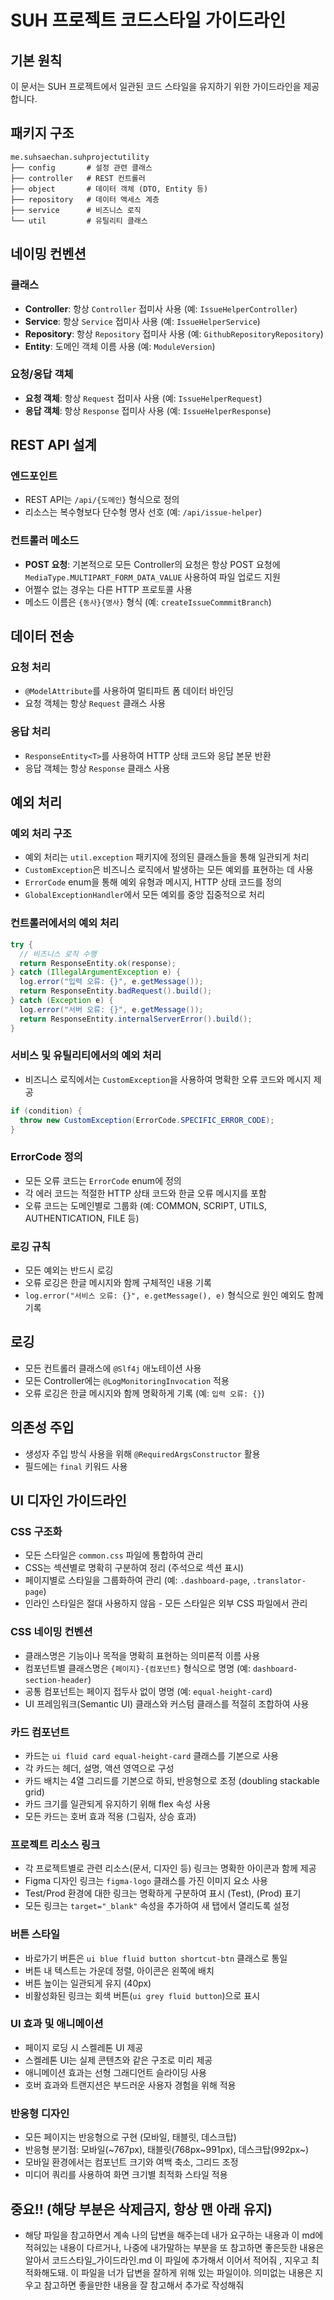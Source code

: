 # SUH 프로젝트 코드스타일 가이드라인

## 기본 원칙
이 문서는 SUH 프로젝트에서 일관된 코드 스타일을 유지하기 위한 가이드라인을 제공합니다.

## 패키지 구조
```
me.suhsaechan.suhprojectutility
├── config       # 설정 관련 클래스
├── controller   # REST 컨트롤러
├── object       # 데이터 객체 (DTO, Entity 등)
├── repository   # 데이터 액세스 계층
├── service      # 비즈니스 로직
└── util         # 유틸리티 클래스
```

## 네이밍 컨벤션

### 클래스
- **Controller**: 항상 `Controller` 접미사 사용 (예: `IssueHelperController`)
- **Service**: 항상 `Service` 접미사 사용 (예: `IssueHelperService`)
- **Repository**: 항상 `Repository` 접미사 사용 (예: `GithubRepositoryRepository`)
- **Entity**: 도메인 객체 이름 사용 (예: `ModuleVersion`)

### 요청/응답 객체
- **요청 객체**: 항상 `Request` 접미사 사용 (예: `IssueHelperRequest`)
- **응답 객체**: 항상 `Response` 접미사 사용 (예: `IssueHelperResponse`)

## REST API 설계

### 엔드포인트
- REST API는 `/api/{도메인}` 형식으로 정의
- 리소스는 복수형보다 단수형 명사 선호 (예: `/api/issue-helper`)

### 컨트롤러 메소드
- **POST 요청**: 기본적으로 모든 Controller의 요청은 항상 POST 요청에 `MediaType.MULTIPART_FORM_DATA_VALUE` 사용하여 파일 업로드 지원
- 어쩔수 없는 경우는 다른 HTTP 프로토콜 사용
- 메소드 이름은 `{동사}{명사}` 형식 (예: `createIssueCommmitBranch`)

## 데이터 전송

### 요청 처리
- `@ModelAttribute`를 사용하여 멀티파트 폼 데이터 바인딩
- 요청 객체는 항상 `Request` 클래스 사용

### 응답 처리
- `ResponseEntity<T>`를 사용하여 HTTP 상태 코드와 응답 본문 반환
- 응답 객체는 항상 `Response` 클래스 사용

## 예외 처리
### 예외 처리 구조
- 예외 처리는 `util.exception` 패키지에 정의된 클래스들을 통해 일관되게 처리
- `CustomException`은 비즈니스 로직에서 발생하는 모든 예외를 표현하는 데 사용
- `ErrorCode` enum을 통해 예외 유형과 메시지, HTTP 상태 코드를 정의
- `GlobalExceptionHandler`에서 모든 예외를 중앙 집중적으로 처리

### 컨트롤러에서의 예외 처리
```java
try {
  // 비즈니스 로직 수행
  return ResponseEntity.ok(response);
} catch (IllegalArgumentException e) {
  log.error("입력 오류: {}", e.getMessage());
  return ResponseEntity.badRequest().build();
} catch (Exception e) {
  log.error("서버 오류: {}", e.getMessage());
  return ResponseEntity.internalServerError().build();
}
```

### 서비스 및 유틸리티에서의 예외 처리
- 비즈니스 로직에서는 `CustomException`을 사용하여 명확한 오류 코드와 메시지 제공
```java
if (condition) {
  throw new CustomException(ErrorCode.SPECIFIC_ERROR_CODE);
}
```

### ErrorCode 정의
- 모든 오류 코드는 `ErrorCode` enum에 정의
- 각 에러 코드는 적절한 HTTP 상태 코드와 한글 오류 메시지를 포함
- 오류 코드는 도메인별로 그룹화 (예: COMMON, SCRIPT, UTILS, AUTHENTICATION, FILE 등)

### 로깅 규칙
- 모든 예외는 반드시 로깅
- 오류 로깅은 한글 메시지와 함께 구체적인 내용 기록
- `log.error("서비스 오류: {}", e.getMessage(), e)` 형식으로 원인 예외도 함께 기록

## 로깅
- 모든 컨트롤러 클래스에 `@Slf4j` 애노테이션 사용
- 모든 Controller에는 `@LogMonitoringInvocation` 적용
- 오류 로깅은 한글 메시지와 함께 명확하게 기록 (예: `입력 오류: {}`)

## 의존성 주입
- 생성자 주입 방식 사용을 위해 `@RequiredArgsConstructor` 활용
- 필드에는 `final` 키워드 사용

## UI 디자인 가이드라인

### CSS 구조화
- 모든 스타일은 `common.css` 파일에 통합하여 관리
- CSS는 섹션별로 명확히 구분하여 정리 (주석으로 섹션 표시)
- 페이지별로 스타일을 그룹화하여 관리 (예: `.dashboard-page`, `.translator-page`)
- 인라인 스타일은 절대 사용하지 않음 - 모든 스타일은 외부 CSS 파일에서 관리

### CSS 네이밍 컨벤션
- 클래스명은 기능이나 목적을 명확히 표현하는 의미론적 이름 사용
- 컴포넌트별 클래스명은 `{페이지}-{컴포넌트}` 형식으로 명명 (예: `dashboard-section-header`)
- 공통 컴포넌트는 페이지 접두사 없이 명명 (예: `equal-height-card`)
- UI 프레임워크(Semantic UI) 클래스와 커스텀 클래스를 적절히 조합하여 사용

### 카드 컴포넌트
- 카드는 `ui fluid card equal-height-card` 클래스를 기본으로 사용
- 각 카드는 헤더, 설명, 액션 영역으로 구성
- 카드 배치는 4열 그리드를 기본으로 하되, 반응형으로 조정 (doubling stackable grid)
- 카드 크기를 일관되게 유지하기 위해 flex 속성 사용
- 모든 카드는 호버 효과 적용 (그림자, 상승 효과)

### 프로젝트 리소스 링크
- 각 프로젝트별로 관련 리소스(문서, 디자인 등) 링크는 명확한 아이콘과 함께 제공
- Figma 디자인 링크는 `figma-logo` 클래스를 가진 이미지 요소 사용
- Test/Prod 환경에 대한 링크는 명확하게 구분하여 표시 (Test), (Prod) 표기
- 모든 링크는 `target="_blank"` 속성을 추가하여 새 탭에서 열리도록 설정

### 버튼 스타일
- 바로가기 버튼은 `ui blue fluid button shortcut-btn` 클래스로 통일
- 버튼 내 텍스트는 가운데 정렬, 아이콘은 왼쪽에 배치
- 버튼 높이는 일관되게 유지 (40px)
- 비활성화된 링크는 회색 버튼(`ui grey fluid button`)으로 표시

### UI 효과 및 애니메이션
- 페이지 로딩 시 스켈레톤 UI 제공
- 스켈레톤 UI는 실제 콘텐츠와 같은 구조로 미리 제공
- 애니메이션 효과는 선형 그래디언트 슬라이딩 사용
- 호버 효과와 트랜지션은 부드러운 사용자 경험을 위해 적용

### 반응형 디자인
- 모든 페이지는 반응형으로 구현 (모바일, 태블릿, 데스크탑)
- 반응형 분기점: 모바일(~767px), 태블릿(768px~991px), 데스크탑(992px~)
- 모바일 환경에서는 컴포넌트 크기와 여백 축소, 그리드 조정
- 미디어 쿼리를 사용하여 화면 크기별 최적화 스타일 적용

## 중요!! (해당 부분은 삭제금지, 항상 맨 아래 유지)
- 해당 파일을 참고하면서 계속 나의 답변을 해주는데 내가 요구하는 내용과 이 md에 적혀있는 내용이 다르거나, 나중에 내가말하는 부분을 또 참고하면 좋은듯한 내용은 알아서 
코드스타일_가이드라인.md 이 파일에 추가해서 이어서 적어줘 , 지우고 최적화해도돼. 이 파일을 너가 답변을 잘하게 위해 있는 파일이야. 의미없는 내용은 지우고 참고하면 좋을만한 내용을 잘 
참고해서 추가로 작성해줘